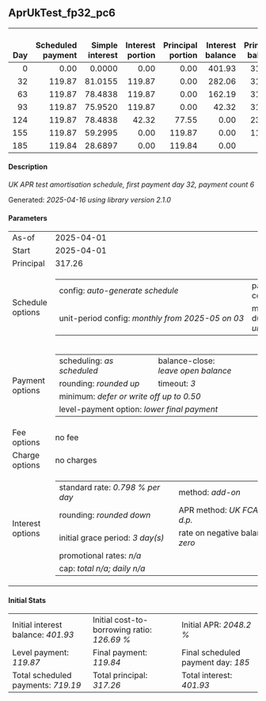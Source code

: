 <h2>AprUkTest_fp32_pc6</h2>
<table>
    <thead style="vertical-align: bottom;">
        <th style="text-align: right;">Day</th>
        <th style="text-align: right;">Scheduled payment</th>
        <th style="text-align: right;">Simple interest</th>
        <th style="text-align: right;">Interest portion</th>
        <th style="text-align: right;">Principal portion</th>
        <th style="text-align: right;">Interest balance</th>
        <th style="text-align: right;">Principal balance</th>
        <th style="text-align: right;">Total simple interest</th>
        <th style="text-align: right;">Total interest</th>
        <th style="text-align: right;">Total principal</th>
    </thead>
    <tr style="text-align: right;">
        <td class="ci00">0</td>
        <td class="ci01" style="white-space: nowrap;">0.00</td>
        <td class="ci02">0.0000</td>
        <td class="ci03">0.00</td>
        <td class="ci04">0.00</td>
        <td class="ci05">401.93</td>
        <td class="ci06">317.26</td>
        <td class="ci07">0.0000</td>
        <td class="ci08">0.00</td>
        <td class="ci09">0.00</td>
    </tr>
    <tr style="text-align: right;">
        <td class="ci00">32</td>
        <td class="ci01" style="white-space: nowrap;">119.87</td>
        <td class="ci02">81.0155</td>
        <td class="ci03">119.87</td>
        <td class="ci04">0.00</td>
        <td class="ci05">282.06</td>
        <td class="ci06">317.26</td>
        <td class="ci07">81.0155</td>
        <td class="ci08">119.87</td>
        <td class="ci09">0.00</td>
    </tr>
    <tr style="text-align: right;">
        <td class="ci00">63</td>
        <td class="ci01" style="white-space: nowrap;">119.87</td>
        <td class="ci02">78.4838</td>
        <td class="ci03">119.87</td>
        <td class="ci04">0.00</td>
        <td class="ci05">162.19</td>
        <td class="ci06">317.26</td>
        <td class="ci07">159.4993</td>
        <td class="ci08">239.74</td>
        <td class="ci09">0.00</td>
    </tr>
    <tr style="text-align: right;">
        <td class="ci00">93</td>
        <td class="ci01" style="white-space: nowrap;">119.87</td>
        <td class="ci02">75.9520</td>
        <td class="ci03">119.87</td>
        <td class="ci04">0.00</td>
        <td class="ci05">42.32</td>
        <td class="ci06">317.26</td>
        <td class="ci07">235.4513</td>
        <td class="ci08">359.61</td>
        <td class="ci09">0.00</td>
    </tr>
    <tr style="text-align: right;">
        <td class="ci00">124</td>
        <td class="ci01" style="white-space: nowrap;">119.87</td>
        <td class="ci02">78.4838</td>
        <td class="ci03">42.32</td>
        <td class="ci04">77.55</td>
        <td class="ci05">0.00</td>
        <td class="ci06">239.71</td>
        <td class="ci07">313.9351</td>
        <td class="ci08">401.93</td>
        <td class="ci09">77.55</td>
    </tr>
    <tr style="text-align: right;">
        <td class="ci00">155</td>
        <td class="ci01" style="white-space: nowrap;">119.87</td>
        <td class="ci02">59.2995</td>
        <td class="ci03">0.00</td>
        <td class="ci04">119.87</td>
        <td class="ci05">0.00</td>
        <td class="ci06">119.84</td>
        <td class="ci07">373.2346</td>
        <td class="ci08">401.93</td>
        <td class="ci09">197.42</td>
    </tr>
    <tr style="text-align: right;">
        <td class="ci00">185</td>
        <td class="ci01" style="white-space: nowrap;">119.84</td>
        <td class="ci02">28.6897</td>
        <td class="ci03">0.00</td>
        <td class="ci04">119.84</td>
        <td class="ci05">0.00</td>
        <td class="ci06">0.00</td>
        <td class="ci07">401.9243</td>
        <td class="ci08">401.93</td>
        <td class="ci09">317.26</td>
    </tr>
</table>
<h4>Description</h4>
<p><i>UK APR test amortisation schedule, first payment day 32, payment count 6</i></p>
<p>Generated: <i>2025-04-16 using library version 2.1.0</i></p>
<h4>Parameters</h4>
<table>
    <tr>
        <td>As-of</td>
        <td>2025-04-01</td>
    </tr>
    <tr>
        <td>Start</td>
        <td>2025-04-01</td>
    </tr>
    <tr>
        <td>Principal</td>
        <td>317.26</td>
    </tr>
    <tr>
        <td>Schedule options</td>
        <td>
            <table>
                <tr>
                    <td>config: <i>auto-generate schedule</i></td>
                    <td>payment count: <i>6</i></td>
                </tr>
                <tr>
                    <td style="white-space: nowrap;">unit-period config: <i>monthly from 2025-05 on 03</i></td>
                    <td>max duration: <i>unlimited</i></td>
                </tr>
            </table>
        </td>
    </tr>
    <tr>
        <td>Payment options</td>
        <td>
            <table>
                <tr>
                    <td>scheduling: <i>as scheduled</i></td>
                    <td>balance-close: <i>leave&nbsp;open&nbsp;balance</i></td>
                </tr>
                <tr>
                    <td>rounding: <i>rounded up</i></td>
                    <td>timeout: <i>3</i></td>
                </tr>
                <tr>
                    <td colspan='2'>minimum: <i>defer&nbsp;or&nbsp;write&nbsp;off&nbsp;up&nbsp;to&nbsp;0.50</i></td>
                </tr>
                <tr>
                    <td colspan='2'>level-payment option: <i>lower&nbsp;final&nbsp;payment</i></td>
                </tr>
            </table>
        </td>
    </tr>
    <tr>
        <td>Fee options</td>
        <td>no fee
        </td>
    </tr>
    <tr>
        <td>Charge options</td>
        <td>no charges
        </td>
    </tr>
    <tr>
        <td>Interest options</td>
        <td>
            <table>
                <tr>
                    <td>standard rate: <i>0.798 % per day</i></td>
                    <td>method: <i>add-on</i></td>
                </tr>
                <tr>
                    <td>rounding: <i>rounded down</i></td>
                    <td>APR method: <i>UK FCA to 1 d.p.</i></td>
                </tr>
                <tr>
                    <td>initial grace period: <i>3 day(s)</i></td>
                    <td>rate on negative balance: <i>zero</i></td>
                </tr>
                <tr>
                    <td colspan="2">promotional rates: <i><i>n/a</i></i></td>
                </tr>
                <tr>
                    <td colspan="2">cap: <i>total <i>n/a</i>; daily <i>n/a</i></td>
                </tr>
            </table>
        </td>
    </tr>
</table>
<h4>Initial Stats</h4>
<table>
    <tr>
        <td>Initial interest balance: <i>401.93</i></td>
        <td>Initial cost-to-borrowing ratio: <i>126.69 %</i></td>
        <td>Initial APR: <i>2048.2 %</i></td>
    </tr>
    <tr>
        <td>Level payment: <i>119.87</i></td>
        <td>Final payment: <i>119.84</i></td>
        <td>Final scheduled payment day: <i>185</i></td>
    </tr>
    <tr>
        <td>Total scheduled payments: <i>719.19</i></td>
        <td>Total principal: <i>317.26</i></td>
        <td>Total interest: <i>401.93</i></td>
    </tr>
</table>
